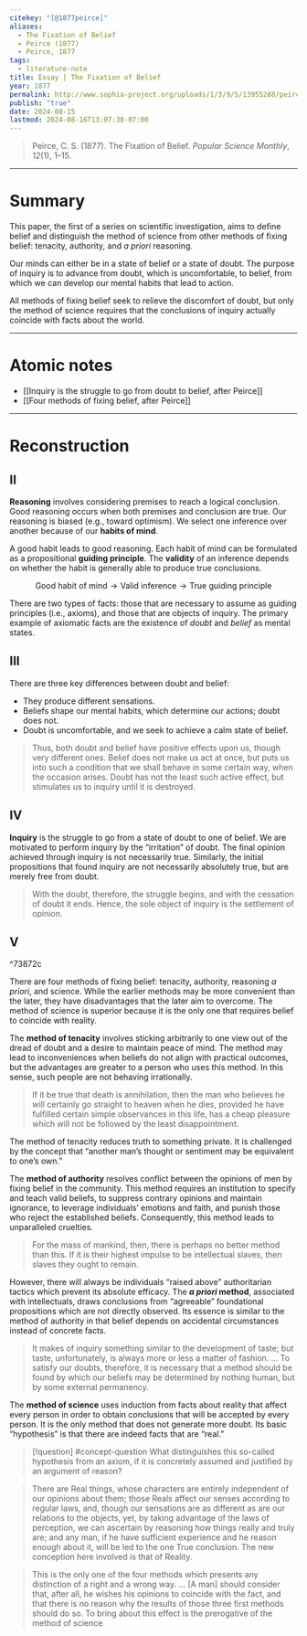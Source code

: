 ```yaml
---
citekey: "[@1877peirce]"
aliases:
  - The Fixation of Belief
  - Peirce (1877)
  - Peirce, 1877
tags:
  - literature-note
title: Essay | The Fixation of Belief
year: 1877
permalink: http://www.sophia-project.org/uploads/1/3/9/5/13955288/peirce_belief.pdf
publish: "true"
date: 2024-08-15
lastmod: 2024-08-16T13:07:38-07:00
---
```

> Peirce, C. S. (1877). The Fixation of Belief. _Popular Science Monthly_, _12_(1), 1–15.

---
# Summary

This paper, the first of a series on scientific investigation, aims to define belief and distinguish the method of science from other methods of fixing belief: tenacity, authority, and *a priori* reasoning.

Our minds can either be in a state of belief or a state of doubt. The purpose of inquiry is to advance from doubt, which is uncomfortable, to belief, from which we can develop our mental habits that lead to action.

All methods of fixing belief seek to relieve the discomfort of doubt, but only the method of science requires that the conclusions of inquiry actually coincide with facts about the world. 

---
# Atomic notes

- [[Inquiry is the struggle to go from doubt to belief, after Peirce]]
- [[Four methods of fixing belief, after Peirce]]

---
# Reconstruction

## II

**Reasoning** involves considering premises to reach a logical conclusion. Good reasoning occurs when both premises and conclusion are true. Our reasoning is biased (e.g., toward optimism). We select one inference over another because of our **habits of mind**. 

A good habit leads to good reasoning. Each habit of mind can be formulated as a propositional **guiding principle**. The **validity** of an inference depends on whether the habit is generally able to produce true conclusions.

$$
\text{Good habit of mind} \to \text{Valid inference} \to \text{True guiding principle}
$$

There are two types of facts: those that are necessary to assume as guiding principles (i.e., axioms), and those that are objects of inquiry. The primary example of axiomatic facts are the existence of *doubt* and *belief* as mental states.

## III

There are three key differences between doubt and belief:
- They produce different sensations.
- Beliefs shape our mental habits, which determine our actions; doubt does not.
- Doubt is uncomfortable, and we seek to achieve a calm state of belief.

> Thus, both doubt and belief have positive effects upon us, though very different ones. Belief does not make us act at once, but puts us into such a condition that we shall behave in some certain way, when the occasion arises. Doubt has not the least such active effect, but stimulates us to inquiry until it is destroyed.


## IV

**Inquiry** is the struggle to go from a state of doubt to one of belief. We are motivated to perform inquiry by the “irritation” of doubt. The final opinion achieved through inquiry is not necessarily true. Similarly, the initial propositions that found inquiry are not necessarily absolutely true, but are merely free from doubt.

>With the doubt, therefore, the struggle begins, and with the cessation of doubt it ends. Hence, the sole object of inquiry is the settlement of opinion.

## V

^73872c

There are four methods of fixing belief: tenacity, authority, reasoning *a priori*, and science. While the earlier methods may be more convenient than the later, they have disadvantages that the later aim to overcome. The method of science is superior because it is the only one that requires belief to coincide with reality.

The **method of tenacity** involves sticking arbitrarily to one view out of the dread of doubt and a desire to maintain peace of mind. The method may lead to inconveniences when beliefs do not align with practical outcomes, but the advantages are greater to a person who uses this method. In this sense, such people are not behaving irrationally. 

>If it be true that death is annihilation, then the man who believes he will certainly go straight to heaven when he dies, provided he have fulfilled certain simple observances in this life, has a cheap pleasure which will not be followed by the least disappointment.

The method of tenacity reduces truth to something private. It is challenged by the concept that “another man’s thought or sentiment may be equivalent to one’s own.”

The **method of authority** resolves conflict between the opinions of men by fixing belief in the community. This method requires an institution to specify and teach valid beliefs, to suppress contrary opinions and maintain ignorance, to leverage individuals’ emotions and faith, and punish those who reject the established beliefs. Consequently, this method leads to unparalleled cruelties.

>For the mass of mankind, then, there is perhaps no better method than this. If it is their highest impulse to be intellectual slaves, then slaves they ought to remain.

However, there will always be individuals “raised above” authoritarian tactics which prevent its absolute efficacy. The ***a priori* method**, associated with intellectuals, draws conclusions from “agreeable” foundational propositions which are not directly observed. Its essence is similar to the method of authority in that belief depends on accidental circumstances instead of concrete facts.

>It makes of inquiry something similar to the development of taste; but taste, unfortunately, is always more or less a matter of fashion. … To satisfy our doubts, therefore, it is necessary that a method should be found by which our beliefs may be determined by nothing human, but by some external permanency.

The **method of science** uses induction from facts about reality that affect every person in order to obtain conclusions that will be accepted by every person. It is the only method that does not generate more doubt. Its basic “hypothesis” is that there are indeed facts that are “real.”

>[!question] #concept-question 
>What distinguishes this so-called hypothesis from an axiom, if it is concretely assumed and justified by an argument of reason?

>There are Real things, whose characters are entirely independent of our opinions about them; those Reals affect our senses according to regular laws, and, though our sensations are as different as are our relations to the objects, yet, by taking advantage of the laws of perception, we can ascertain by reasoning how things really and truly are; and any man, if he have sufficient experience and he reason enough about it, will be led to the one True conclusion. The new conception here involved is that of Reality.

>This is the only one of the four methods which presents any distinction of a right and a wrong way. … \[A man] should consider that, after all, he wishes his opinions to coincide with the fact, and that there is no reason why the results of those three first methods should do so. To bring about this effect is the prerogative of the method of science
